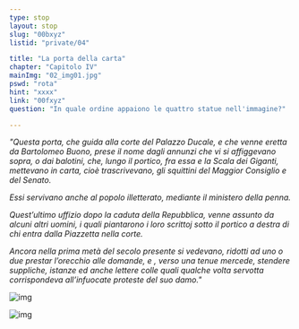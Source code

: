 ```yaml
---
type: stop
layout: stop
slug: "00bxyz"
listid: "private/04"

title: "La porta della carta"
chapter: "Capitolo IV"
mainImg: "02_img01.jpg"
pswd: "rota"
hint: "xxxx"
link: "00fxyz"
question: "In quale ordine appaiono le quattro statue nell'immagine?"

---
```

*"Questa porta, che guida alla corte del Palazzo Ducale, e che venne eretta da Bartolomeo Buono, prese il nome dagli annunzi che vi si affiggevano sopra, o dai balotini, che, lungo il portico, fra essa e la Scala dei Giganti, mettevano in carta, cioè trascrivevano, gli squittini del Maggior Consiglio e del Senato.*

*Essi servivano anche al popolo illetterato, mediante il ministero della penna.*

*Quest’ultimo uffizio dopo la caduta della Repubblica, venne assunto da alcuni altri uomini, i quali piantarono i loro scrittoj sotto il portico a destra di chi entra dalla Piazzetta nella corte.*

*Ancora nella prima metà del secolo presente si vedevano, ridotti ad uno o due prestar l’orecchio alle domande, e , verso una tenue mercede, stendere suppliche, istanze ed anche lettere colle quali qualche volta servotta corrispondeva all’infuocate proteste del suo damo."*

![img](../02_img02.jpg)

![img](../02_img03.jpg)

